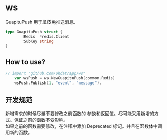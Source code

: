 # ws

GuapituPush 用于瓜皮兔推送消息.

```go
type GuapituPush struct {
        Redis  *redis.Client
        SubKey string
}
```

## How to use?

```go
// import "github.com/ohdat/app/ws"
    var wsPush = ws.NewGuapituPush(common.Redis)
    wsPush.Publish(1, "event", "message").
```

## 开发规范

新增需求的时候尽量不要修改之前函数的 参数和返回值。尽可能采用新增的方式。保证之前的函数不受影响。  
如果之前的函数需要修改，在注释中添加 Deprecated 标记。并且在函数体中调用新的函数。

